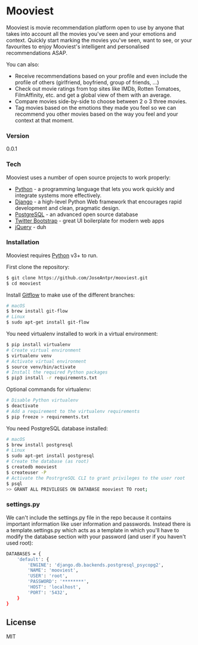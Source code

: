 # Mooviest

Mooviest is movie recommendation platform open to use by anyone that takes into account all the movies you've seen and your emotions and context. Quickly start marking the movies you've seen, want to see, or your favourites to enjoy Mooviest's intelligent and personalised recommendations ASAP.

You can also:
  - Receive recommendations based on your profile and even include the profile of others (girlfriend, boyfriend, group of friends, ...)
  - Check out movie ratings from top sites like IMDb, Rotten Tomatoes, FilmAffinity, etc. and get a global view of them with an average.
  - Compare movies side-by-side to choose between 2 o 3 three movies.
  - Tag movies based on the emotions they made you feel so we can recommend you other movies based on the way you feel and your context at that moment.


### Version
0.0.1


### Tech
Mooviest uses a number of open source projects to work properly:

* [Python] - a programming language that lets you work quickly and integrate systems more effectively.
* [Django] - a high-level Python Web framework that encourages rapid development and clean, pragmatic design.
* [PostgreSQL] - an advanced open source database
* [Twitter Bootstrap] - great UI boilerplate for modern web apps
* [jQuery] - duh


### Installation
Mooviest requires [Python] v3+ to run.

First clone the repository:
```sh
$ git clone https://github.com/JoseAntpr/mooviest.git
$ cd mooviest
```

Install [Gitflow] to make use of the different branches:
```sh
# macOS
$ brew install git-flow
# Linux
$ sudo apt-get install git-flow
```

You need virtualenv installed to work in a virtual environment:
```sh
$ pip install virtualenv
# Create virtual environment
$ virtualenv venv
# Activate virtual environment
$ source venv/bin/activate
# Install the required Python packages
$ pip3 install -r requirements.txt
```
Optional commands for virtualenv:
```sh
# Disable Python virtualenv
$ deactivate
# Add a requirement to the virtualenv requirements
$ pip freeze > requirements.txt
```

You need PostgreSQL database installed:
```sh
# macOS
$ brew install postgresql
# Linux
$ sudo apt-get install postgresql
# Create the database (as root)
$ createdb mooviest
$ createuser -P
# Activate the PostrgreSQL CLI to grant privileges to the user root
$ psql
>> GRANT ALL PRIVILEGES ON DATABASE mooviest TO root;
```

### settings.py
We can't include the settings.py file in the repo because it contains important information like user information and passwords. Instead there is a template.settings.py which acts as a template in which you'll have to modify the database section with your password (and user if you haven't used root):
```sh
DATABASES = {
    'default': {
        'ENGINE': 'django.db.backends.postgresql_psycopg2',
        'NAME': 'mooviest',
        'USER': 'root',
        'PASSWORD': '********',
        'HOST': 'localhost',
        'PORT': '5432',
    }
}
```


License
----
MIT


[//]: # (These are reference links used in the body of this note and get stripped out when the markdown processor does its job. There is no need to format nicely because it shouldn't be seen. Thanks SO - http://stackoverflow.com/questions/4823468/store-comments-in-markdown-syntax)

   [Python]: <https://www.python.org/>
   [PostgreSQL]: <https://www.postgresql.org/>
   [Django]: <https://www.djangoproject.com/>
   [Twitter Bootstrap]: <http://twitter.github.com/bootstrap/>
   [jQuery]: <http://jquery.com>
   [Gitflow]: <http://danielkummer.github.io/git-flow-cheatsheet/>
